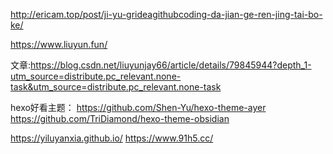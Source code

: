 http://ericam.top/post/ji-yu-grideagithubcoding-da-jian-ge-ren-jing-tai-bo-ke/

https://www.liuyun.fun/

文章:https://blog.csdn.net/liuyunjay66/article/details/79845944?depth_1-utm_source=distribute.pc_relevant.none-task&utm_source=distribute.pc_relevant.none-task

hexo好看主题：
https://github.com/Shen-Yu/hexo-theme-ayer
https://github.com/TriDiamond/hexo-theme-obsidian

https://yiluyanxia.github.io/
https://www.91h5.cc/
